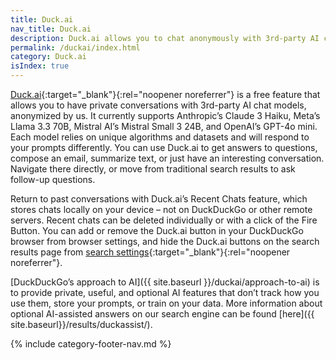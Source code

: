 ```yaml
---
title: Duck.ai
nav_title: Duck.ai
description: Duck.ai allows you to chat anonymously with 3rd-party AI chat models for free.
permalink: /duckai/index.html
category: Duck.ai
isIndex: true
---
```


[Duck.ai](https://duck.ai){:target="\_blank"}{:rel="noopener noreferrer"} is a free feature that allows you to have private conversations with 3rd-party AI chat models, anonymized by us. It currently supports Anthropic’s Claude 3 Haiku, Meta’s Llama 3.3 70B, Mistral AI’s Mistral Small 3 24B, and OpenAI’s GPT-4o mini. Each model relies on unique algorithms and datasets and will respond to your prompts differently. You can use Duck.ai to get answers to questions, compose an email, summarize text, or just have an interesting conversation. Navigate there directly, or move from traditional search results to ask follow-up questions.

Return to past conversations with Duck.ai’s Recent Chats feature, which stores chats locally on your device – not on DuckDuckGo or other remote servers. Recent chats can be deleted individually or with a click of the Fire Button. You can add or remove the Duck.ai button in your DuckDuckGo browser from browser settings, and hide the Duck.ai buttons on the search results page from [search settings](https://duckduckgo.com/settings#aifeatures){:target="\_blank"}{:rel="noopener noreferrer"}.

[DuckDuckGo’s approach to AI]({{ site.baseurl }}/duckai/approach-to-ai) is to provide private, useful, and optional AI features that don’t track how you use them, store your prompts, or train on your data. More information about optional AI-assisted answers on our search engine can be found [here]({{ site.baseurl}}/results/duckassist/).

{% include category-footer-nav.md %}
